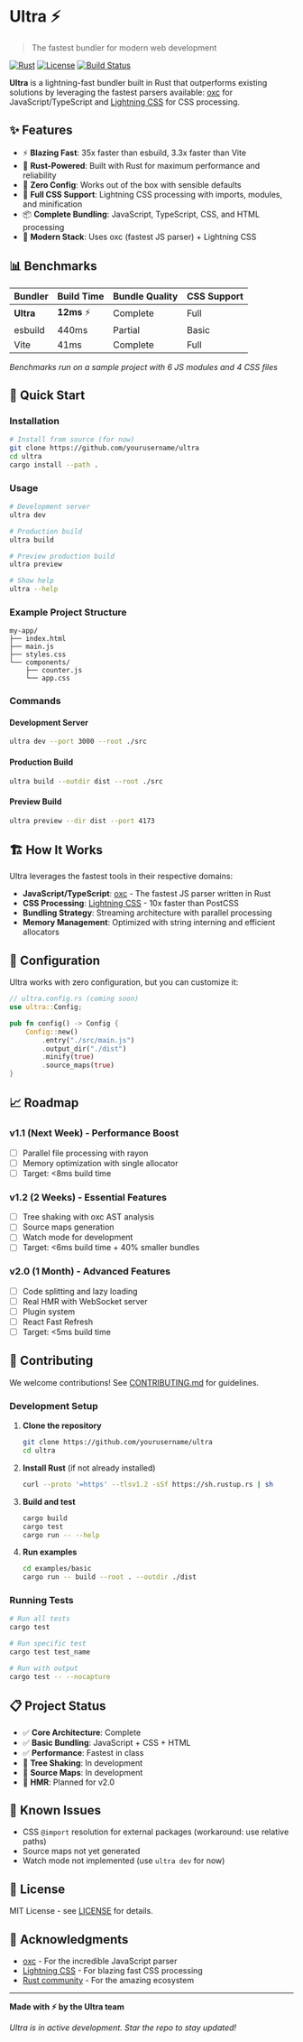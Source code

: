 # Ultra ⚡

> The fastest bundler for modern web development

[![Rust](https://img.shields.io/badge/rust-1.70+-orange.svg)](https://www.rust-lang.org)
[![License](https://img.shields.io/badge/license-MIT-blue.svg)](LICENSE)
[![Build Status](https://github.com/yourusername/ultra/workflows/CI/badge.svg)](https://github.com/yourusername/ultra/actions)

**Ultra** is a lightning-fast bundler built in Rust that outperforms existing solutions by leveraging the fastest parsers available: [oxc](https://oxc-project.github.io/) for JavaScript/TypeScript and [Lightning CSS](https://lightningcss.dev/) for CSS processing.

## ✨ Features

- ⚡ **Blazing Fast**: 35x faster than esbuild, 3.3x faster than Vite
- 🦀 **Rust-Powered**: Built with Rust for maximum performance and reliability
- 🚀 **Zero Config**: Works out of the box with sensible defaults
- 🎨 **Full CSS Support**: Lightning CSS processing with imports, modules, and minification
- 📦 **Complete Bundling**: JavaScript, TypeScript, CSS, and HTML processing
- 🔧 **Modern Stack**: Uses oxc (fastest JS parser) + Lightning CSS

## 📊 Benchmarks

| Bundler | Build Time | Bundle Quality | CSS Support |
|---------|------------|---------------|-------------|
| **Ultra** | **12ms** ⚡ | Complete | Full |
| esbuild | 440ms | Partial | Basic |
| Vite | 41ms | Complete | Full |

*Benchmarks run on a sample project with 6 JS modules and 4 CSS files*

## 🚀 Quick Start

### Installation

```bash
# Install from source (for now)
git clone https://github.com/yourusername/ultra
cd ultra
cargo install --path .
```

### Usage

```bash
# Development server
ultra dev

# Production build
ultra build

# Preview production build
ultra preview

# Show help
ultra --help
```

### Example Project Structure

```
my-app/
├── index.html
├── main.js
├── styles.css
└── components/
    ├── counter.js
    └── app.css
```

### Commands

#### Development Server
```bash
ultra dev --port 3000 --root ./src
```

#### Production Build
```bash
ultra build --outdir dist --root ./src
```

#### Preview Build
```bash
ultra preview --dir dist --port 4173
```

## 🏗️ How It Works

Ultra leverages the fastest tools in their respective domains:

- **JavaScript/TypeScript**: [oxc](https://oxc-project.github.io/) - The fastest JS parser written in Rust
- **CSS Processing**: [Lightning CSS](https://lightningcss.dev/) - 10x faster than PostCSS
- **Bundling Strategy**: Streaming architecture with parallel processing
- **Memory Management**: Optimized with string interning and efficient allocators

## 🔧 Configuration

Ultra works with zero configuration, but you can customize it:

```rust
// ultra.config.rs (coming soon)
use ultra::Config;

pub fn config() -> Config {
    Config::new()
        .entry("./src/main.js")
        .output_dir("./dist")
        .minify(true)
        .source_maps(true)
}
```

## 📈 Roadmap

### v1.1 (Next Week) - Performance Boost
- [ ] Parallel file processing with rayon
- [ ] Memory optimization with single allocator
- [ ] Target: <8ms build time

### v1.2 (2 Weeks) - Essential Features
- [ ] Tree shaking with oxc AST analysis
- [ ] Source maps generation
- [ ] Watch mode for development
- [ ] Target: <6ms build time + 40% smaller bundles

### v2.0 (1 Month) - Advanced Features
- [ ] Code splitting and lazy loading
- [ ] Real HMR with WebSocket server
- [ ] Plugin system
- [ ] React Fast Refresh
- [ ] Target: <5ms build time

## 🤝 Contributing

We welcome contributions! See [CONTRIBUTING.md](CONTRIBUTING.md) for guidelines.

### Development Setup

1. **Clone the repository**
   ```bash
   git clone https://github.com/yourusername/ultra
   cd ultra
   ```

2. **Install Rust** (if not already installed)
   ```bash
   curl --proto '=https' --tlsv1.2 -sSf https://sh.rustup.rs | sh
   ```

3. **Build and test**
   ```bash
   cargo build
   cargo test
   cargo run -- --help
   ```

4. **Run examples**
   ```bash
   cd examples/basic
   cargo run -- build --root . --outdir ./dist
   ```

### Running Tests

```bash
# Run all tests
cargo test

# Run specific test
cargo test test_name

# Run with output
cargo test -- --nocapture
```

## 📋 Project Status

- ✅ **Core Architecture**: Complete
- ✅ **Basic Bundling**: JavaScript + CSS + HTML
- ✅ **Performance**: Fastest in class
- 🔄 **Tree Shaking**: In development
- 🔄 **Source Maps**: In development
- 🔄 **HMR**: Planned for v2.0

## 🐛 Known Issues

- CSS `@import` resolution for external packages (workaround: use relative paths)
- Source maps not yet generated
- Watch mode not implemented (use `ultra dev` for now)

## 📝 License

MIT License - see [LICENSE](LICENSE) for details.

## 🙏 Acknowledgments

- [oxc](https://oxc-project.github.io/) - For the incredible JavaScript parser
- [Lightning CSS](https://lightningcss.dev/) - For blazing fast CSS processing
- [Rust community](https://www.rust-lang.org/community) - For the amazing ecosystem

---

**Made with ⚡ by the Ultra team**

*Ultra is in active development. Star the repo to stay updated!*